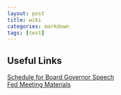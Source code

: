 ```yaml
---
layout: post
title: wiki
categories: markdown
tags: [test]
---
```

## Useful Links
[Schedule for Board Governor Speech](https://www.federalreserve.gov/newsevents/calendar.htm)  
[Fed Meeting Materials](https://www.federalreserve.gov/monetarypolicy/fomccalendars.htm)
